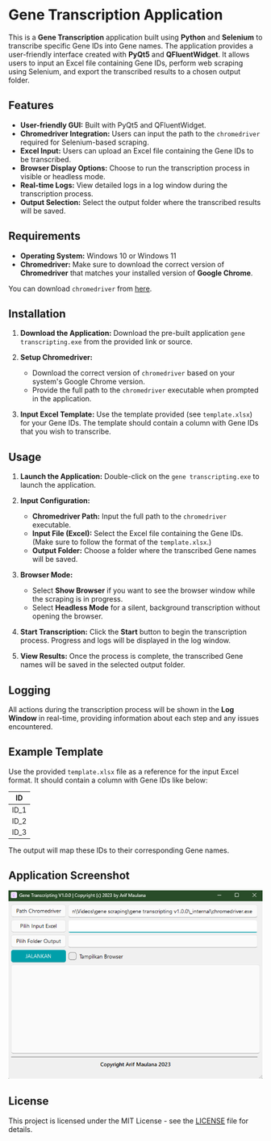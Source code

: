 # Gene Transcription Application

This is a **Gene Transcription** application built using **Python** and **Selenium** to transcribe specific Gene IDs into Gene names. The application provides a user-friendly interface created with **PyQt5** and **QFluentWidget**. It allows users to input an Excel file containing Gene IDs, perform web scraping using Selenium, and export the transcribed results to a chosen output folder.

## Features

- **User-friendly GUI:** Built with PyQt5 and QFluentWidget.
- **Chromedriver Integration:** Users can input the path to the `chromedriver` required for Selenium-based scraping.
- **Excel Input:** Users can upload an Excel file containing the Gene IDs to be transcribed.
- **Browser Display Options:** Choose to run the transcription process in visible or headless mode.
- **Real-time Logs:** View detailed logs in a log window during the transcription process.
- **Output Selection:** Select the output folder where the transcribed results will be saved.

## Requirements

- **Operating System:** Windows 10 or Windows 11
- **Chromedriver:** Make sure to download the correct version of **Chromedriver** that matches your installed version of **Google Chrome**.

You can download `chromedriver` from [here](https://getwebdriver.com/).

## Installation

1. **Download the Application:**
   Download the pre-built application `gene transcripting.exe` from the provided link or source.

2. **Setup Chromedriver:**
   - Download the correct version of `chromedriver` based on your system's Google Chrome version.
   - Provide the full path to the `chromedriver` executable when prompted in the application.

3. **Input Excel Template:**
   Use the template provided (see `template.xlsx`) for your Gene IDs. The template should contain a column with Gene IDs that you wish to transcribe.

## Usage

1. **Launch the Application:**
   Double-click on the `gene transcripting.exe` to launch the application.

2. **Input Configuration:**
   - **Chromedriver Path:** Input the full path to the `chromedriver` executable.
   - **Input File (Excel):** Select the Excel file containing the Gene IDs. (Make sure to follow the format of the `template.xlsx`.)
   - **Output Folder:** Choose a folder where the transcribed Gene names will be saved.

3. **Browser Mode:**
   - Select **Show Browser** if you want to see the browser window while the scraping is in progress.
   - Select **Headless Mode** for a silent, background transcription without opening the browser.

4. **Start Transcription:**
   Click the **Start** button to begin the transcription process. Progress and logs will be displayed in the log window.

5. **View Results:**
   Once the process is complete, the transcribed Gene names will be saved in the selected output folder.

## Logging

All actions during the transcription process will be shown in the **Log Window** in real-time, providing information about each step and any issues encountered.

## Example Template

Use the provided `template.xlsx` file as a reference for the input Excel format. It should contain a column with Gene IDs like below:

|    ID    |
|----------|
|   ID_1   |
|   ID_2   |
|   ID_3   |

The output will map these IDs to their corresponding Gene names.

## Application Screenshot

![Screenshot](screenshot.png)

## License

This project is licensed under the MIT License - see the [LICENSE](LICENSE) file for details.
